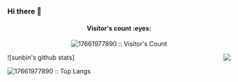### Hi there 👋

<!--
**17661977890/17661977890** is a ✨ _special_ ✨ repository because its `README.md` (this file) appears on your GitHub profile.

Here are some ideas to get you started:

- 🔭 I’m currently working on ...
- 🌱 I’m currently learning ...
- 👯 I’m looking to collaborate on ...
- 🤔 I’m looking for help with ...
- 💬 Ask me about ...
- 📫 How to reach me: ...
- 😄 Pronouns: ...
- ⚡ Fun fact: ...
-->


<h4 align="center">Visitor's count :eyes:</h4>

<p align="center"><img src="https://profile-counter.glitch.me/{17661977890}/count.svg" alt="17661977890 :: Visitor's Count" /></p>

![sunbin's github stats]<img align="right" src="https://github-readme-stats.vercel.app/api?username=17661977890&show_icons=true&icon_color=0366d6&text_color=24292e&bg_color=ffffff&hide_title=true" />

<p align="left"><img src="https://github-readme-stats.vercel.app/api/top-langs/?username=17661977890&langs_count=10&theme=tokyonight&layout=compact" alt="17661977890 :: Top Langs" /></p>
